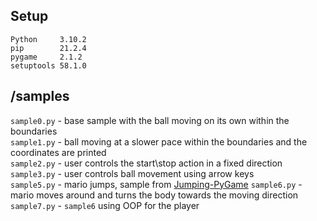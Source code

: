## Setup
```
Python     3.10.2
pip        21.2.4
pygame     2.1.2
setuptools 58.1.0
```

## /samples
`sample0.py` - base sample with the ball moving on its own within the boundaries    
`sample1.py` - ball moving at a slower pace within the boundaries and the coordinates are printed   
`sample2.py` - user controls the start\stop action in a fixed direction    
`sample3.py` - user controls ball movement using arrow keys    
`sample5.py` - mario jumps, sample from [Jumping-PyGame](https://github.com/baraltech/Jumping-PyGame)
`sample6.py` - mario moves around and turns the body towards the moving direction
`sample7.py` - `sample6` using OOP for the player